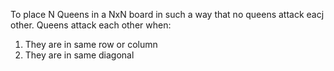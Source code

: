 To place N Queens in a NxN board in such a way that no queens attack eacj other.
Queens attack each other when: 
1. They are in same row or column 
2. They are in same diagonal

